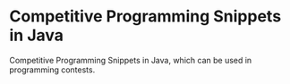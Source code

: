 # Competitive Programming Snippets in Java
Competitive Programming Snippets in Java, which can be used in programming contests.
